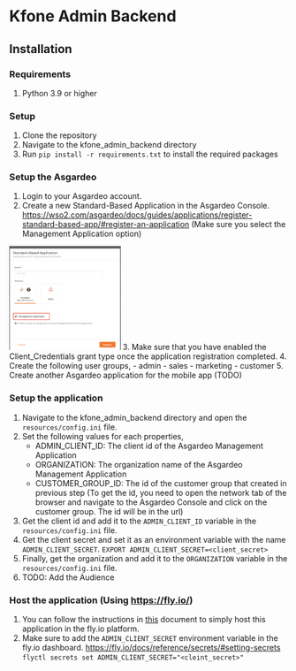 # Kfone Admin Backend

## Installation

### Requirements
1. Python 3.9 or higher

### Setup
1. Clone the repository
2. Navigate to the kfone_admin_backend directory
3. Run `pip install -r requirements.txt` to install the required packages

### Setup the Asgardeo
1. Login to your Asgardeo account.
2. Create a new Standard-Based Application in the Asgardeo Console. https://wso2.com/asgardeo/docs/guides/applications/register-standard-based-app/#register-an-application (Make sure you select the Management Application option)
<img src="resources/imgs/register_management_app.png"  width="40%" height="30%">
3. Make sure that you have enabled the Client_Credentials grant type once the application registration completed.
4. Create the following user groups,
   - admin
   - sales
   - marketing
   - customer
5. Create another Asgardeo application for the mobile app (TODO)

### Setup the application
1. Navigate to the kfone_admin_backend directory and open the `resources/config.ini` file.
2. Set the following values for each properties,
    - ADMIN_CLIENT_ID: The client id of the Asgardeo Management Application
    - ORGANIZATION: The organization name of the Asgardeo Management Application
    - CUSTOMER_GROUP_ID: The id of the customer group that created in previous step 
    (To get the id, you need to open the network tab of the browser and navigate to the Asgardeo Console and click on the customer group. The id will be in the url)
3. Get the client id and add it to the `ADMIN_CLIENT_ID` variable in the `resources/config.ini` file.
4. Get the client secret and set it as an environment variable with the name `ADMIN_CLIENT_SECRET`.
 `EXPORT ADMIN_CLIENT_SECRET=<client_secret>`
5. Finally, get the organization and add it to the `ORGANIZATION` variable in the `resources/config.ini` file.
6. TODO: Add the Audience

### Host the application (Using https://fly.io/)
1. You can follow the instructions in [this](https://fly.io/docs/languages-and-frameworks/python/) document to simply host this application in the fly.io platform.
2. Make sure to add the `ADMIN_CLIENT_SECRET` environment variable in the fly.io dashboard. https://fly.io/docs/reference/secrets/#setting-secrets
```flyctl secrets set ADMIN_CLIENT_SECRET="<cleint_secret>"```


